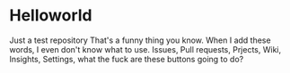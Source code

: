 # Helloworld
Just a test repository
That's a funny thing you know.
When I add these words, I even don't know what to use.
Issues, Pull requests, Prjects, Wiki, Insights, Settings, what the fuck are these buttons going to do?
